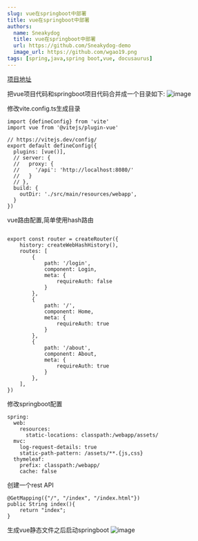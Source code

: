 ```yaml
---
slug: vue在springboot中部署
title: vue在springboot中部署
authors:
  name: Sneakydog
  title: vue在springboot中部署
  url: https://github.com/Sneakydog-demo
  image_url: https://github.com/wgao19.png
tags: [spring,java,spring boot,vue, docusaurus]
---
```



[项目地址](https://gitee.com/Sneakydog/sneakydog-hello-vue3-demo)

把vue项目代码和springboot项目代码合并成一个目录如下:
![image](https://user-images.githubusercontent.com/5198378/140686780-62aaf972-c8ff-4d7d-9f9e-9274f4113425.png)

修改vite.config.ts生成目录

```
import {defineConfig} from 'vite'
import vue from '@vitejs/plugin-vue'

// https://vitejs.dev/config/
export default defineConfig({
  plugins: [vue()],
  // server: {
  //   proxy: {
  //     '/api': 'http://localhost:8080/'
  //   }
  // },
  build: {
    outDir: './src/main/resources/webapp',
  }
})

```

vue路由配置,简单使用hash路由
```

export const router = createRouter({
    history: createWebHashHistory(),
    routes: [
        {
            path: '/login',
            component: Login,
            meta: {
                requireAuth: false
            }
        },
        {
            path: '/',
            component: Home,
            meta: {
                requireAuth: true
            }
        },
        {
            path: '/about',
            component: About,
            meta: {
                requireAuth: true
            }
        },
    ],
})

```

修改springboot配置
```
spring:
  web:
    resources:
      static-locations: classpath:/webapp/assets/
  mvc:
    log-request-details: true
    static-path-pattern: /assets/**.{js,css}
  thymeleaf:
    prefix: classpath:/webapp/
    cache: false
```

创建一个rest API
```
@GetMapping({"/", "/index", "/index.html"})
public String index(){
    return "index";
}
```
生成vue静态文件之后启动springboot
![image](https://user-images.githubusercontent.com/5198378/140687691-d4f603f1-541a-4d4d-9a46-813ce3425938.png)


